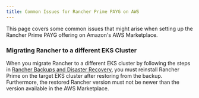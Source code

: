 ```yaml
---
title: Common Issues for Rancher Prime PAYG on AWS
---
```


This page covers some common issues that might arise when setting up the Rancher Prime PAYG offering on Amazon's AWS Marketplace.

### Migrating Rancher to a different EKS Cluster

When you migrate Rancher to a different EKS cluster by following the steps in [Rancher Backups and Disaster Recovery](../../../pages-for-subheaders/backup-restore-and-disaster-recovery.md), you must reinstall Rancher Prime on the target EKS cluster after restoring from the backup. Furthermore, the restored Rancher version must not be newer than the version available in the AWS Marketplace.

